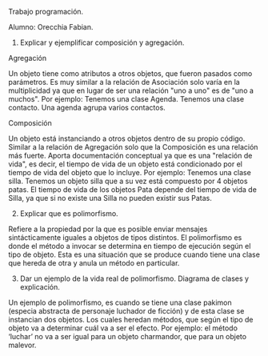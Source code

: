 Trabajo programación.



Alumno: Orecchia Fabian.


1. Explicar y ejemplificar composición y agregación.

Agregación

Un objeto tiene como atributos a otros objetos, que fueron pasados como parámetros.
Es muy similar a la relación de Asociación solo varía en la multiplicidad ya que en lugar de ser una relación "uno a uno" es de "uno a muchos".
Por ejemplo: 
Tenemos una clase Agenda.
Tenemos una clase contacto.
Una agenda agrupa varios contactos.

Composición

Un objeto está instanciando a otros objetos dentro de su propio código.
Similar a la relación de Agregación solo que la Composición es una relación más fuerte. Aporta documentación conceptual ya que es una "relación de vida", es decir, el tiempo de vida de un objeto está condicionado por el tiempo de vida del objeto que lo incluye.
Por ejemplo:
Tenemos una clase silla.
Tenemos un objeto silla que a su vez está compuesto por 4 objetos patas.
El tiempo de vida de los objetos Pata depende del tiempo de vida de Silla, ya que si no existe una Silla no pueden existir sus Patas.



2. Explicar que es polimorfismo.

Refiere a la propiedad por la que es posible enviar mensajes sintácticamente iguales a objetos de tipos distintos.
 El polimorfismo es donde el método a invocar se determina en tiempo de ejecución según el tipo de objeto. Esta es una situación que se produce cuando tiene una clase que hereda de otra y anula un método en particular.

3. Dar un ejemplo de la vida real de polimorfismo. Diagrama de clases y explicación.

Un ejemplo de polimorfismo, es cuando se tiene una clase pakimon (especia abstracta de personaje luchador de ficción) y de esta clase se instancian dos objetos. Los cuales heredan métodos, que según el tipo de objeto va a determinar cuál va a ser el efecto.
Por ejemplo: el método ‘luchar’ no va a ser igual para un objeto charmandor, que para un objeto malevor.



